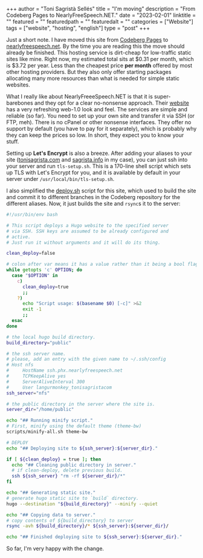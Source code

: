 +++
author = "Toni Sagristà Sellés"
title = "I'm moving"
description = "From Codeberg Pages to NearlyFreeSpeech.NET."
date = "2023-02-01"
linktitle = ""
featured = ""
featuredpath = ""
featuredalt = ""
categories = ["Website"]
tags = ["website", "hosting", "english"]
type = "post"
+++

Just a short note. I have moved this site from [Codeberg Pages](/blog/2022/codeberg-setup/) to [nearlyfreespeech.net](https://nearlyfreespeech.net). By the time you are reading this the move should already be finished. This hosting service is dirt-cheap for low-traffic static sites like mine. Right now, my estimated total sits at $0.31 per month, which is $3.72 per year. Less than the cheapest price **per month** offered by most other hosting providers. But they also only offer starting packages allocating many more resources than what is needed for simple static websites.

What I really like about NearlyFreeeSpeech.NET is that it is super-barebones and they opt for a clear no-nonsense approach. Their [website](https://nearlyfreespeech.net) has a very refreshing web-1.0 look and feel. The services are simple and reliable (so far). You need to set up your own site and transfer it via SSH (or FTP, meh). There is no cPanel or other nonsense interfaces. They offer no support by default (you have to pay for it separately), which is probably why they can keep the prices so low. In short, they expect you to know your stuff.

Setting up **Let's Encrypt** is also a breeze. After adding your aliases to your site ([tonisagrista.com](https://tonisagrista.com) and [sagrista.info](https://sagrista.info) in my case), you can just ssh into your server and run `tls-setup.sh`. This is a 170-line shell script which sets up TLS with Let's Encrypt for you, and it is available by default in your server under `/usr/local/bin/tls-setup.sh`.

I also simplified the [deploy.sh](https://codeberg.org/langurmonkey/website-source/src/commit/ddb3ec73cba02f0a05d275b96f2a1785d1f9b129/deploy.sh) script for this site, which used to build the site and commit it to different branches in the Codeberg repository for the different aliases. Now, it just builds the site and `rsync`s it to the server:

```deploy.sh
#!/usr/bin/env bash

# This script deploys a Hugo website to the specified server
# via SSH. SSH keys are assumed to be already configured and
# active.
# Just run it without arguments and it will do its thing.

clean_deploy=false

# colon after var means it has a value rather than it being a bool flag
while getopts 'c' OPTION; do
  case "$OPTION" in
    c)
      clean_deploy=true
      ;;
    ?)
      echo "Script usage: $(basename $0) [-c]" >&2
      exit -1
      ;;
  esac
done

# the local hugo build directory.
build_directory="public"

# the ssh server name.
# please, add an entry with the given name to ~/.ssh/config
# Host nfs
#     HostName ssh.phx.nearlyfreespeech.net
#     TCPKeepAlive yes
#     ServerAliveInterval 300
#     User langurmonkey_tonisagristacom
ssh_server="nfs"

# the public directory in the server where the site is.
server_dir="/home/public"

echo "## Running minify script."
# First, minify using the default theme (theme-bw)
scripts/minify-all.sh theme-bw

# DEPLOY
echo "## Deploying site to ${ssh_server}:${server_dir}."

if [ ${clean_deploy} = true ]; then
  echo "## Cleaning public directory in server."
  # if clean-deploy, delete previous build.
  ssh ${ssh_server} "rm -rf ${server_dir}/*"
fi

echo "## Generating static site."
# generate hugo static site to `build` directory.
hugo --destination "${build_directory}" --minify --quiet

echo "## Copying data to server."
# copy contents of ${build_directory} to server
rsync -avh ${build_directory}/* ${ssh_server}:${server_dir}/

echo "## Finished deploying site to ${ssh_server}:${server_dir}."
```

So far, I'm very happy with the change.
